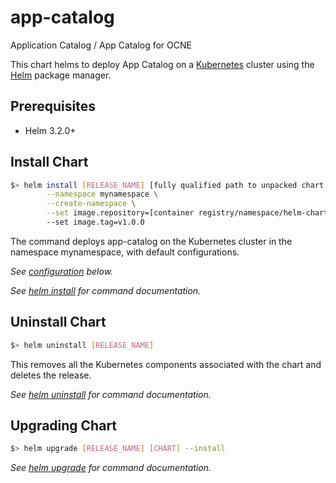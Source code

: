 # app-catalog

Application Catalog / App Catalog for OCNE

This chart helms to deploy App Catalog on a [Kubernetes](http://kubernetes.io) cluster using the [Helm](https://helm.sh) package manager.

## Prerequisites

- Helm 3.2.0+

## Install Chart

```sh
$> helm install [RELEASE_NAME] [fully qualified path to unpacked chart directory charts/app-catalog] \
        --namespace mynamespace \
        --create-namespace \
        --set image.repository=[container registry/namespace/helm-charts]
        --set image.tag=v1.0.0
```
The command deploys app-catalog on the Kubernetes cluster in the namespace mynamespace, with default configurations.

_See [configuration](#configuration) below._

_See [helm install](https://helm.sh/docs/helm/helm_install/) for command documentation._

## Uninstall Chart

```sh
$> helm uninstall [RELEASE_NAME]
```

This removes all the Kubernetes components associated with the chart and deletes the release.

_See [helm uninstall](https://helm.sh/docs/helm/helm_uninstall/) for command documentation._

## Upgrading Chart

```sh
$> helm upgrade [RELEASE_NAME] [CHART] --install
```

_See [helm upgrade](https://helm.sh/docs/helm/helm_upgrade/) for command documentation._
